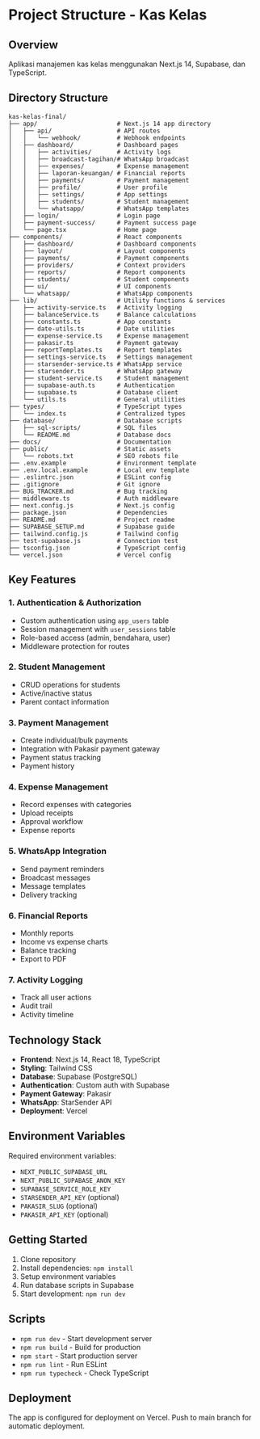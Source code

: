 # Project Structure - Kas Kelas

## Overview
Aplikasi manajemen kas kelas menggunakan Next.js 14, Supabase, dan TypeScript.

## Directory Structure

```
kas-kelas-final/
├── app/                      # Next.js 14 app directory
│   ├── api/                  # API routes
│   │   └── webhook/          # Webhook endpoints
│   ├── dashboard/            # Dashboard pages
│   │   ├── activities/       # Activity logs
│   │   ├── broadcast-tagihan/# WhatsApp broadcast
│   │   ├── expenses/         # Expense management
│   │   ├── laporan-keuangan/ # Financial reports
│   │   ├── payments/         # Payment management
│   │   ├── profile/          # User profile
│   │   ├── settings/         # App settings
│   │   ├── students/         # Student management
│   │   └── whatsapp/         # WhatsApp templates
│   ├── login/                # Login page
│   ├── payment-success/      # Payment success page
│   └── page.tsx              # Home page
├── components/               # React components
│   ├── dashboard/            # Dashboard components
│   ├── layout/               # Layout components
│   ├── payments/             # Payment components
│   ├── providers/            # Context providers
│   ├── reports/              # Report components
│   ├── students/             # Student components
│   ├── ui/                   # UI components
│   └── whatsapp/             # WhatsApp components
├── lib/                      # Utility functions & services
│   ├── activity-service.ts   # Activity logging
│   ├── balanceService.ts     # Balance calculations
│   ├── constants.ts          # App constants
│   ├── date-utils.ts         # Date utilities
│   ├── expense-service.ts    # Expense management
│   ├── pakasir.ts            # Payment gateway
│   ├── reportTemplates.ts    # Report templates
│   ├── settings-service.ts   # Settings management
│   ├── starsender-service.ts # WhatsApp service
│   ├── starsender.ts         # WhatsApp gateway
│   ├── student-service.ts    # Student management
│   ├── supabase-auth.ts      # Authentication
│   ├── supabase.ts           # Database client
│   └── utils.ts              # General utilities
├── types/                    # TypeScript types
│   └── index.ts              # Centralized types
├── database/                 # Database scripts
│   ├── sql-scripts/          # SQL files
│   └── README.md             # Database docs
├── docs/                     # Documentation
├── public/                   # Static assets
│   └── robots.txt            # SEO robots file
├── .env.example              # Environment template
├── .env.local.example        # Local env template
├── .eslintrc.json            # ESLint config
├── .gitignore                # Git ignore
├── BUG_TRACKER.md            # Bug tracking
├── middleware.ts             # Auth middleware
├── next.config.js            # Next.js config
├── package.json              # Dependencies
├── README.md                 # Project readme
├── SUPABASE_SETUP.md         # Supabase guide
├── tailwind.config.js        # Tailwind config
├── test-supabase.js          # Connection test
├── tsconfig.json             # TypeScript config
└── vercel.json               # Vercel config
```

## Key Features

### 1. Authentication & Authorization
- Custom authentication using `app_users` table
- Session management with `user_sessions` table
- Role-based access (admin, bendahara, user)
- Middleware protection for routes

### 2. Student Management
- CRUD operations for students
- Active/inactive status
- Parent contact information

### 3. Payment Management
- Create individual/bulk payments
- Integration with Pakasir payment gateway
- Payment status tracking
- Payment history

### 4. Expense Management
- Record expenses with categories
- Upload receipts
- Approval workflow
- Expense reports

### 5. WhatsApp Integration
- Send payment reminders
- Broadcast messages
- Message templates
- Delivery tracking

### 6. Financial Reports
- Monthly reports
- Income vs expense charts
- Balance tracking
- Export to PDF

### 7. Activity Logging
- Track all user actions
- Audit trail
- Activity timeline

## Technology Stack

- **Frontend**: Next.js 14, React 18, TypeScript
- **Styling**: Tailwind CSS
- **Database**: Supabase (PostgreSQL)
- **Authentication**: Custom auth with Supabase
- **Payment Gateway**: Pakasir
- **WhatsApp**: StarSender API
- **Deployment**: Vercel

## Environment Variables

Required environment variables:
- `NEXT_PUBLIC_SUPABASE_URL`
- `NEXT_PUBLIC_SUPABASE_ANON_KEY`
- `SUPABASE_SERVICE_ROLE_KEY`
- `STARSENDER_API_KEY` (optional)
- `PAKASIR_SLUG` (optional)
- `PAKASIR_API_KEY` (optional)

## Getting Started

1. Clone repository
2. Install dependencies: `npm install`
3. Setup environment variables
4. Run database scripts in Supabase
5. Start development: `npm run dev`

## Scripts

- `npm run dev` - Start development server
- `npm run build` - Build for production
- `npm start` - Start production server
- `npm run lint` - Run ESLint
- `npm run typecheck` - Check TypeScript

## Deployment

The app is configured for deployment on Vercel. Push to main branch for automatic deployment.